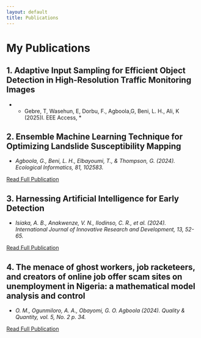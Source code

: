 ```yaml
---
layout: default
title: Publications
---
```


# My Publications
## 1. Adaptive Input Sampling for Efficient Object Detection in High-Resolution Traffic Monitoring Images
- * Gebre, T,  Wasehun, E, Dorbu, F.,  Agboola,G, Beni, L. H., Ali, K (2025)I. EEE Access, *
## 2. Ensemble Machine Learning Technique for Optimizing Landslide Susceptibility Mapping
- *Agboola, G., Beni, L. H., Elbayoumi, T., & Thompson, G. (2024). Ecological Informatics, 81, 102583.*

[Read Full Publication](https://ieeexplore.ieee.org/abstract/document/10965602)

## 3. Harnessing Artificial Intelligence for Early Detection
- *Isiaka, A. B., Anakwenze, V. N., Ilodinso, C. R., et al. (2024). International Journal of Innovative Research and Development, 13, 52-65.*

[Read Full Publication](https://papers.ssrn.com/sol3/papers.cfm?abstract_id=4876752)

## 4. The menace of ghost workers, job racketeers, and creators of online job offer scam sites on unemployment in Nigeria: a mathematical model analysis and control
- *O. M., Ogunmiloro, A. A., Obayomi, G. O. Agboola (2024). Quality & Quantity, vol. 5, No. 2 p. 34.*

[Read Full Publication](https://link.springer.com/article/10.1007/s43069-024-00308-w)
